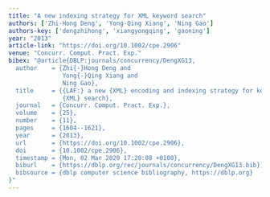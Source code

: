 ```yaml
---
title: "A new indexing strategy for XML keyword search"
authors: ['Zhi-Hong Deng', 'Yong-Qing Xiang', 'Ning Gao']
authors-key: ['dengzhihong', 'xiangyongqing', 'gaoning']
year: "2013"
article-link: "https://doi.org/10.1002/cpe.2906"
venue: "Concurr. Comput. Pract. Exp."
bibex: "@article{DBLP:journals/concurrency/DengXG13,
  author    = {Zhi{-}Hong Deng and
               Yong{-}Qing Xiang and
               Ning Gao},
  title     = {{LAF:} a new {XML} encoding and indexing strategy for keyword-based
               {XML} search},
  journal   = {Concurr. Comput. Pract. Exp.},
  volume    = {25},
  number    = {11},
  pages     = {1604--1621},
  year      = {2013},
  url       = {https://doi.org/10.1002/cpe.2906},
  doi       = {10.1002/cpe.2906},
  timestamp = {Mon, 02 Mar 2020 17:20:08 +0100},
  biburl    = {https://dblp.org/rec/journals/concurrency/DengXG13.bib},
  bibsource = {dblp computer science bibliography, https://dblp.org}
}"
---
```

